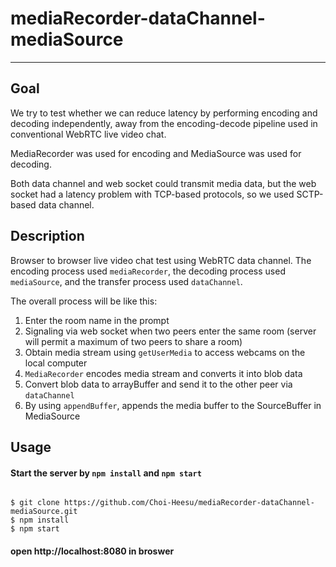 # mediaRecorder-dataChannel-mediaSource
------------

## Goal

We try to test whether we can reduce latency by performing encoding and decoding independently, away from the encoding-decode pipeline used in conventional WebRTC live video chat.

MediaRecorder was used for encoding and MediaSource was used for decoding.

Both data channel and web socket could transmit media data, but the web socket had a latency problem with TCP-based protocols, so we used SCTP-based data channel.

## Description

Browser to browser live video chat test using WebRTC data channel. 
The encoding process used `mediaRecorder`, the decoding process used `mediaSource`, and the transfer process used `dataChannel`.

The overall process will be like this:

1. Enter the room name in the prompt
2. Signaling via web socket when two peers enter the same room (server will permit a maximum of two peers to share a room)
3. Obtain media stream using `getUserMedia` to access webcams on the local computer
4. `MediaRecorder` encodes media stream and converts it into blob data
5. Convert blob data to arrayBuffer and send it to the other peer via `dataChannel`
6. By using `appendBuffer`, appends the media buffer to the SourceBuffer in MediaSource


## Usage

#### Start the server by `npm install` and `npm start`

```

$ git clone https://github.com/Choi-Heesu/mediaRecorder-dataChannel-mediaSource.git
$ npm install
$ npm start

```

#### open http://localhost:8080 in broswer
